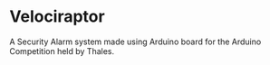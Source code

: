 # Velociraptor
A Security Alarm system made using Arduino board for the Arduino Competition held by Thales.
